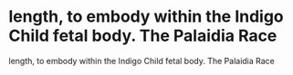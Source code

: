 # length, to embody within the Indigo Child fetal body. The Palaidia Race

length, to embody within the Indigo Child fetal body. The Palaidia Race